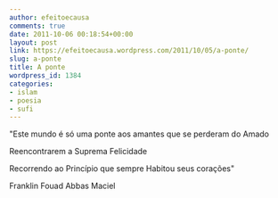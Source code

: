 ```yaml
---
author: efeitoecausa
comments: true
date: 2011-10-06 00:18:54+00:00
layout: post
link: https://efeitoecausa.wordpress.com/2011/10/05/a-ponte/
slug: a-ponte
title: A ponte
wordpress_id: 1384
categories:
- islam
- poesia
- sufi
---
```


"Este mundo é só uma ponte aos amantes que se perderam do Amado

Reencontrarem a Suprema Felicidade

Recorrendo ao Princípio que sempre Habitou seus corações"

Franklin Fouad Abbas Maciel
